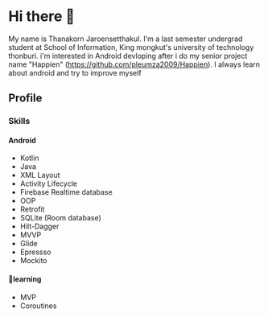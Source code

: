 # Hi there 👋

My name is  Thanakorn Jaroensetthakul. I'm  a last semester undergrad student at School of Information, King mongkut's university of technology thonburi. i'm interested in Android devloping after i do my senior project name "Happien" (https://github.com/pleumza2009/Happien). I always learn about android  and try to improve myself


## Profile

### Skills

#### Android
- Kotlin
- Java
- XML Layout
- Activity Lifecycle
- Firebase Realtime database
- OOP
- Retrofit
- SQLite (Room database)
- Hilt-Dagger
- MVVP
- Glide
- Epressso
- Mockito

#### 🌱learning
- MVP
- Coroutines
<!--
**pleumza2009/pleumza2009** is a ✨ _special_ ✨ repository because its `README.md` (this file) appears on your GitHub profile.

Here are some ideas to get you started:

- 🔭 I’m currently working on ...
- 🌱 I’m currently learning ...
- 👯 I’m looking to collaborate on ...
- 🤔 I’m looking for help with ...
- 💬 Ask me about ...
- 📫 How to reach me: ...
- 😄 Pronouns: ...
- ⚡ Fun fact: ...
-->
